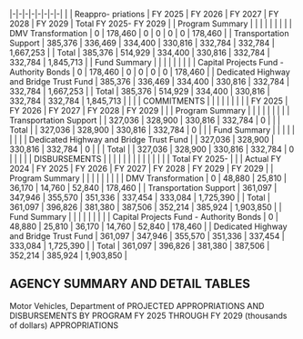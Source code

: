 |-|-|-|-|-|-|-|-|
| | Reappro-  priations | FY 2025 | FY 2026 | FY 2027 | FY 2028 | FY 2029 | Total FY 2025- FY 2029 |
| Program Summary | | | | | | | |
| DMV Transformation | 0 | 178,460 | 0 | 0 | 0 | 0 | 178,460 |
| Transportation Support | 385,376 | 336,469 | 334,400 | 330,816 | 332,784 | 332,784 | 1,667,253 |
| Total | 385,376 | 514,929 | 334,400 | 330,816 | 332,784 | 332,784 | 1,845,713 |
| Fund Summary | | | | | | | |
| Capital Projects Fund - Authority Bonds | 0 | 178,460 | 0 | 0 | 0 | 0 | 178,460 |
| Dedicated Highway and Bridge Trust Fund | 385,376 | 336,469 | 334,400 | 330,816 | 332,784 | 332,784 | 1,667,253 |
| Total | 385,376 | 514,929 | 334,400 | 330,816 | 332,784 | 332,784 | 1,845,713 |
| | | COMMITMENTS | | | | | |
| | | FY 2025 | FY 2026 | FY 2027 | FY 2028 | FY 2029 | |
| Program Summary | | | | | | | |
| Transportation Support | | 327,036 | 328,900 | 330,816 | 332,784 | 0 | |
| Total | | 327,036 | 328,900 | 330,816 | 332,784 | 0 | |
| Fund Summary | | | | | | | |
| Dedicated Highway and Bridge Trust Fund | | 327,036 | 328,900 | 330,816 | 332,784 | 0 | |
| Total | | 327,036 | 328,900 | 330,816 | 332,784 | 0 | |
| | | DISBURSEMENTS | | | | | |
| | | | | | | | Total FY 2025- |
| | Actual FY 2024 | FY 2025 | FY 2026 | FY 2027 | FY 2028 | FY 2029 | FY 2029 |
| Program Summary | | | | | | | |
| DMV Transformation | 0 | 48,880 | 25,810 | 36,170 | 14,760 | 52,840 | 178,460 |
| Transportation Support | 361,097 | 347,946 | 355,570 | 351,336 | 337,454 | 333,084 | 1,725,390 |
| Total | 361,097 | 396,826 | 381,380 | 387,506 | 352,214 | 385,924 | 1,903,850 |
| Fund Summary | | | | | | | |
| Capital Projects Fund - Authority Bonds | 0 | 48,880 | 25,810 | 36,170 | 14,760 | 52,840 | 178,460 |
| Dedicated Highway and Bridge Trust Fund | 361,097 | 347,946 | 355,570 | 351,336 | 337,454 | 333,084 | 1,725,390 |
| Total | 361,097 | 396,826 | 381,380 | 387,506 | 352,214 | 385,924 | 1,903,850 |

## **AGENCY SUMMARY AND DETAIL TABLES**

Motor Vehicles, Department of PROJECTED APPROPRIATIONS AND DISBURSEMENTS BY PROGRAM FY 2025 THROUGH FY 2029 (thousands of dollars) APPROPRIATIONS